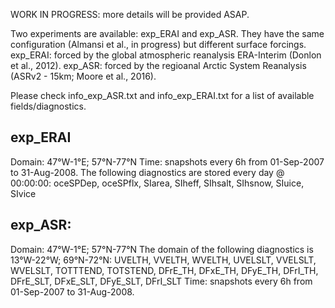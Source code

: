 WORK IN PROGRESS: more details will be provided ASAP.

Two experiments are available: exp_ERAI and exp_ASR.
They have the same configuration (Almansi et al., in progress) but different surface forcings.
exp_ERAI: forced by the global atmospheric reanalysis ERA-Interim (Donlon et al., 2012).
exp_ASR:  forced by the regioanal Arctic System Reanalysis (ASRv2 - 15km; Moore et al., 2016).

Please check info_exp_ASR.txt and info_exp_ERAI.txt for a list of available fields/diagnostics.

## exp_ERAI
  Domain: 47°W-1°E; 57°N-77°N
  Time: snapshots every 6h from 01-Sep-2007 to 31-Aug-2008.
        The following diagnostics are stored every day @ 00:00:00: 
        oceSPDep, oceSPflx, SIarea, SIheff, SIhsalt, SIhsnow, SIuice, SIvice 
                                                                          
## exp_ASR:
  Domain: 47°W-1°E; 57°N-77°N
          The domain of the following diagnostics is 13°W-22°W; 69°N-72°N:
          UVELTH, VVELTH, WVELTH, 
          UVELSLT, VVELSLT, WVELSLT, 
          TOTTTEND, TOTSTEND, 
          DFrE_TH, DFxE_TH, DFyE_TH, DFrI_TH, DFrE_SLT, DFxE_SLT, DFyE_SLT, DFrI_SLT
  Time: snapshots every 6h from 01-Sep-2007 to 31-Aug-2008.
                                                                     
